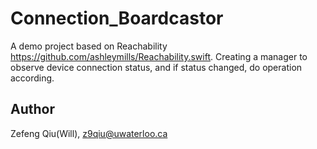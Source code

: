 # Connection_Boardcastor

A demo project based on Reachability  https://github.com/ashleymills/Reachability.swift. Creating a manager to observe device connection status, and if status changed, do operation according.

## Author

Zefeng Qiu(Will), z9qiu@uwaterloo.ca



